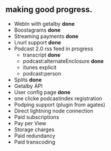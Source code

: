 making good progress.    
----------     
- Webln with getalby **done**
- Boostagrams **done**
- Streaming payments **done**
- Lnurl support **done**
- Podcast 2.0 rss feed in progress
    - transcript **done**
    - podcast:alternateEnclosure **done**
    - itunes explicit
    - podcast:person
- Splits **done**
- Getalby API 
- User config page  **done**
- one clicke podcastindex registration
- Podping support (plugin from agates)
- Direct lightning node connection
- Paid subscriptions
- Pay per View
- Storage charges
- Paid redundancy
- Paid transcoding
